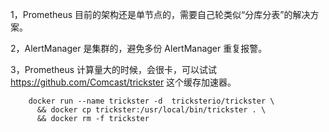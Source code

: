 1，Prometheus 目前的架构还是单节点的，需要自己轮类似“分库分表”的解决方案。


2，AlertManager 是集群的，避免多份 AlertManager 重复报警。


3，Prometheus 计算量大的时候，会很卡，可以试试 https://github.com/Comcast/trickster 这个缓存加速器。

        docker run --name trickster -d  tricksterio/trickster \
          && docker cp trickster:/usr/local/bin/trickster . \
          && docker rm -f trickster
